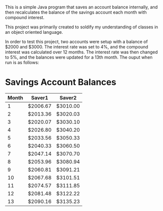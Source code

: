 This is a simple Java program that saves an account balance internally, and then recalculates the balance of the savings account each month with compound interest.

This project was primarily created to soldify my understanding of classes in an object oriented language.

In order to test this project, two accounts were setup with a balance of $2000 and $3000. The interest rate was set to 4%, and the compound interest was calculated over 12 months.
The interest rate was then changed to 5%, and the balances were updated for a 13th month. The ouput when run is as follows:

# Savings Account Balances
|Month       |  Saver1  |  Saver2|
|------------|----------|--------|
|1           |$2006.67  |$3010.00|
|2           |$2013.36  |$3020.03|
|3           |$2020.07  |$3030.10|
|4           |$2026.80  |$3040.20|
|5           |$2033.56  |$3050.33|
|6           |$2040.33  |$3060.50|
|7           |$2047.14  |$3070.70|
|8           |$2053.96  |$3080.94|
|9           |$2060.81  |$3091.21|
|10          |$2067.68  |$3101.51|
|11          |$2074.57  |$3111.85|
|12          |$2081.48  |$3122.22|
|13          |$2090.16  |$3135.23|

